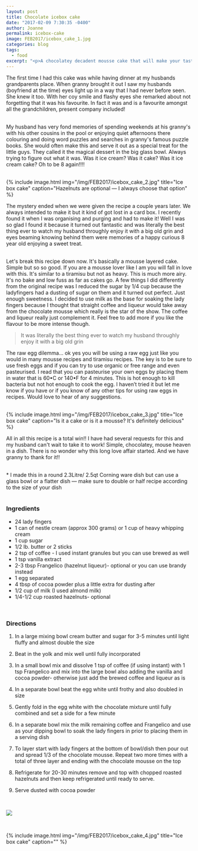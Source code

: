 ```yaml
---
layout: post
title: Chocolate icebox cake
date: "2017-02-09 7:30:35 -0400"
author: Joanne
permalink: icebox-cake
image: FEB2017/icebox_cake_1.jpg
categories: blog
tags:
  - food
excerpt: "<p>A chocolatey decadent mousse cake that will make your tastebuds explode</p>"
---
```


The first time I had this cake was while having dinner at my husbands grandparents place.  When granny brought it out I saw my husbands (boyfriend at the time) eyes light up in a way that I had never before seen. She knew it too. With her coy smile and flashy eyes she remarked about not forgetting that it was his favourite. In fact it was and is a favourite amongst all the grandchildren, present company included!
<br>
<br>

My husband has very fond memories of spending weekends at his granny's with his other cousins in the pool or enjoying quiet afternoons there colouring and doing word puzzles and searches in granny's famous puzzle books. She would often make this and serve it out as a special treat for the little guys.  They called it the magical dessert in the big glass bowl. Always trying to figure out what it was. Was it ice cream? Was it cake? Was it ice cream cake? Oh to be 8 again!!!!
<br>
<br>

{% include image.html
            img="/img/FEB2017/icebox_cake_2.jpg"
            title="Ice box cake"
            caption="Hazelnuts are optional &mdash; I always choose that option" %}

The mystery ended when we were given the recipe a couple years later.  We always intended to make it but it kind of got lost in a card box.  I recently found it when I was organising and purging and had to make it! Well I was so glad I found it because it turned out fantastic and was literally the best thing ever to watch my husband throughly enjoy it with a big old grin and eyes beaming knowing behind them were memories of a happy curious 8 year old enjoying a sweet treat.
<br>
<br>

Let's break this recipe down now.  It's basically a mousse layered cake. Simple but so so good.  If you are a mousse lover like I am you will fall in love with this. It's similar to a tiramisu but not as heavy. This is much more airy. It's no bake and low fuss as far as cakes go.  A few things I did differently from the original recipe was I reduced the sugar by 1/4 cup because the ladyfingers had a dusting of sugar on them and it turned out perfect. Just enough sweetness. I decided to use milk as the base for soaking the lady fingers because I thought that straight coffee and liqueur would take away from the chocolate mousse which really is the star of the show.  The coffee and liqueur really just complement it. Feel free to add more if you like the flavour to be more intense though.

> It was literally the best thing ever to watch my husband throughly enjoy it with a big old grin

The raw egg dilemma... ok yes you will be using a raw egg just like you would in many mousse recipes and tiramisu recipes.  The key is to be sure to use fresh eggs and if you can try to use organic or free range and even pasteurised.  I read that you can pasteurise your own eggs by placing them in water that is 60•C or 140•F for 4 minutes.  This is hot enough to kill bacteria but not hot enough to cook the egg. I haven’t tried it but let me know if you have or if you know of any other tips for using raw eggs in recipes.  Would love to hear of any suggestions.  
<br>

{% include image.html
            img="/img/FEB2017/icebox_cake_3.jpg"
            title="Ice box cake"
            caption="Is it a cake or is it a mousse? It's definitely delicious" %}

All in all this recipe is a total win!! I have had several requests for this and my husband can't wait to take it to work! Simple, chocolatey, mouse heaven in a dish. There is no wonder why this long love affair started.  And we have granny to thank for it!!
<br>
<br>

\* I made this in a round 2.3Litre/ 2.5qt Corning ware dish but can use a glass bowl or a flatter dish &mdash; make sure to double or half recipe according to the size of your dish
<br>
<br>

### Ingredients

* 24 lady fingers
* 1 can of nestle cream (approx 300 grams) or 1 cup of heavy whipping cream
* 1 cup sugar
* 1/2 lb. butter or 2 sticks
* 2 tsp of coffee - I used instant granules but you can use brewed as well
* 1 tsp vanilla extract
* 2-3 tbsp Frangelico (hazelnut liqueur)- optional or you can use brandy instead
* 1 egg separated
* 4 tbsp of cocoa powder plus a little extra for dusting after
* 1/2 cup of milk (I used almond milk)
* 1/4-1/2 cup roasted hazelnuts- optional
<br>

### Directions

1. In a large mixing bowl cream butter and sugar for 3-5 minutes until light fluffy and almost double the size

1. Beat in the yolk and mix well until fully incorporated

1. In a small bowl mix and dissolve 1 tsp of coffee (if using instant) with 1 tsp Frangelico and mix into the large bowl also adding the vanilla and cocoa powder- otherwise just add the brewed coffee and liqueur as is

1. In a separate bowl beat the egg white until frothy and also doubled in size

1. Gently fold in the egg white with the chocolate mixture until fully combined and set a side for a few minute

1. In a separate bowl mix the milk remaining coffee and Frangelico and use as your dipping bowl to soak the lady fingers in prior to placing them in a serving dish

1. To layer start with lady fingers at the bottom of bowl/dish then pour out and spread 1/3 of the chocolate mousse.  Repeat two more times with a total of three layer and ending with the chocolate mousse on the top

1. Refrigerate for 20-30 minutes remove and top with chopped roasted hazelnuts and then keep refrigerated until ready to serve.

1. Serve dusted with cocoa powder


<br>

<p class="apple__news__logo"><a href="https://apple.news/TKVtoVhGUQSuiufA4bqI-gg"><img src="{{ basesite.url }}/img/apple_news.svg" /></a></p>
<br>

{% include image.html
            img="/img/FEB2017/icebox_cake_4.jpg"
            title="Ice box cake"
            caption="" %}
